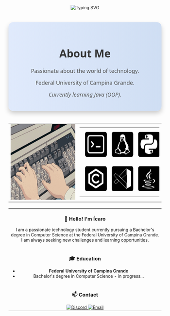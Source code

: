<div align="center">
  <img src="https://readme-typing-svg.demolab.com?font=Bebas+Neue&size=35&pause=1000&color=F7F7F7&center=true&vCenter=true&width=435&lines=COMPUTER+SCIENCE+STUDENT+%F0%9F%96%A5%EF%B8%8F" alt="Typing SVG" />
</div>

<div align="center" style="max-width: 800px; margin: 40px auto; text-align: center; background: linear-gradient(to right, #e0eafc, #cfdef3); padding: 30px; border-radius: 15px; box-shadow: 0 8px 16px rgba(0, 0, 0, 0.2);">
  <h2 style="font-family: 'Segoe UI', Tahoma, Geneva, Verdana, sans-serif; color: #333; margin-bottom: 20px; font-size: 2.5em; font-weight: bold;">
    About Me
  </h2>
  <p style="font-family: 'Segoe UI', Tahoma, Geneva, Verdana, sans-serif; font-size: 18px; color: #555; margin: 10px 0; line-height: 1.6;">
    Passionate about the world of technology.
  </p>
  <p style="font-family: 'Segoe UI', Tahoma, Geneva, Verdana, sans-serif; font-size: 18px; color: #555; margin: 10px 0; line-height: 1.6;">
    Federal University of Campina Grande.
  </p>
  <p style="font-family: 'Segoe UI', Tahoma, Geneva, Verdana, sans-serif; font-size: 18px; color: #555; margin: 10px 0; line-height: 1.6;">
    <em>Currently learning Java (OOP).</em>
  </p>
</div>

<div align="center">
  <table style="width: 100%; max-width: 800px; margin: 20px auto; text-align: center; border-spacing: 10px; table-layout: fixed;">
    <tr>
      <td style="text-align: center; vertical-align: middle;">
        <img src="https://github.com/IcaroGabrielS/IcaroGabrielS/blob/main/gifs/keyboard-texting-anime.gif" height="250" style="transition: transform 0.3s ease-in-out;" alt="Animated GIF"/>
      </td>
      <td>
        <table style="width: 100%; max-width: 600px; margin: 0 auto; text-align: center;">
          <tr>
            <td style="text-align: center; vertical-align: middle;">
              <img src="https://github.com/IcaroGabrielS/IcaroGabrielS/blob/main/icons/Frame%205bash-n.svg" height="85" style="margin: 10px; transition: transform 0.3s ease-in-out;" alt="Bash"/>
            </td>
            <td style="text-align: center; vertical-align: middle;">
              <img src="https://github.com/IcaroGabrielS/IcaroGabrielS/blob/main/icons/Frame%201linux-n.svg" height="85" style="margin: 10px; transition: transform 0.3s ease-in-out;" alt="Linux"/>
            </td>
            <td style="text-align: center; vertical-align: middle;">
              <img src="https://github.com/IcaroGabrielS/IcaroGabrielS/blob/main/icons/Frame%202python-n.svg" height="85" style="margin: 10px; transition: transform 0.3s ease-in-out;" alt="Python"/>
            </td>
          </tr>
          <tr>
            <td style="text-align: center; vertical-align: middle;">
              <img src="https://github.com/IcaroGabrielS/IcaroGabrielS/blob/main/icons/Frame%204c99-n.svg" height="85" style="margin: 10px; transition: transform 0.3s ease-in-out;" alt="C"/>
            </td>
            <td style="text-align: center; vertical-align: middle;">
              <img src="https://github.com/IcaroGabrielS/IcaroGabrielS/blob/main/icons/Frame%206vscode-n.svg" height="85" style="margin: 10px; transition: transform 0.3s ease-in-out;" alt="VSCode"/>
            </td>
            <td style="text-align: center; vertical-align: middle;">
              <img src="https://github.com/IcaroGabrielS/IcaroGabrielS/blob/main/icons/Frame%203java-n.svg" height="85" style="margin: 10px; transition: transform 0.3s ease-in-out;" alt="Java"/>
            </td>
          </tr>
        </table>
      </td>
    </tr>
  </table>
</div>

<div align="center">
  <table style="width: 100%; max-width: 800px; margin: 20px auto; text-align: center;">
    <tr>
      <td>
        <h3>👋 Hello! I'm Ícaro</h3>
        <p>I am a passionate technology student currently pursuing a Bachelor's degree in Computer Science at the Federal University of Campina Grande. I am always seeking new challenges and learning opportunities.</p>
        <p></p>
      </td>
    </tr>
    <tr>
      <td>
        <h3>🎓 Education</h3>
        <ul>
          <li><strong>Federal University of Campina Grande</strong></li>
          <li>Bachelor's degree in Computer Science - in progress...</li>
        </ul>
        <p></p>
      </td>
    </tr>
    <tr>
      <td>
        <h3>📫 Contact</h3>
        <a href="https://discord.com/users/icaro_gabriel" target="_blank">
          <img src="https://img.shields.io/badge/Discord-5865F2?style=for-the-badge&logo=discord&logoColor=white" alt="Discord"/>
        </a>
        <a href="mailto:queiroz.icarogs@gmail.com" target="_blank">
          <img src="https://img.shields.io/badge/Email-D14836?style=for-the-badge&logo=gmail&logoColor=white" alt="Email"/>
        </a>
      </td>
    </tr>
  </table>
</div>
